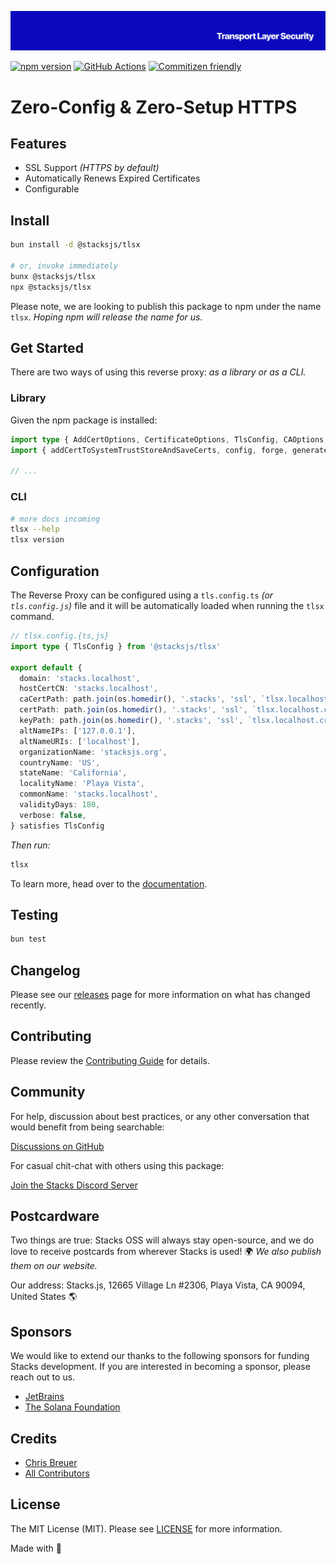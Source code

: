 <p align="center"><img src=".github/art/cover.png" alt="Social Card of this repo"></p>

[![npm version][npm-version-src]][npm-version-href]
[![GitHub Actions][github-actions-src]][github-actions-href]
[![Commitizen friendly](https://img.shields.io/badge/commitizen-friendly-brightgreen.svg)](http://commitizen.github.io/cz-cli/)
<!-- [![npm downloads][npm-downloads-src]][npm-downloads-href] -->
<!-- [![Codecov][codecov-src]][codecov-href] -->

# Zero-Config & Zero-Setup HTTPS

>

## Features

- SSL Support _(HTTPS by default)_
- Automatically Renews Expired Certificates
- Configurable

## Install

```bash
bun install -d @stacksjs/tlsx

# or, invoke immediately
bunx @stacksjs/tlsx
npx @stacksjs/tlsx
```

Please note, we are looking to publish this package to npm under the name `tlsx`. _Hoping npm will release the name for us._

<!-- _Alternatively, you can install:_

```bash
brew install tlsx # wip
pkgx install tlsx # wip
``` -->

## Get Started

There are two ways of using this reverse proxy: _as a library or as a CLI._

### Library

Given the npm package is installed:

```ts
import type { AddCertOptions, CertificateOptions, TlsConfig, CAOptions, TlsOptions } from '@stacksjs/tlsx'
import { addCertToSystemTrustStoreAndSaveCerts, config, forge, generateCert, pki, storeCertificate, tls } from '@stacksjs/tlsx'

// ...
```

### CLI

```bash
# more docs incoming
tlsx --help
tlsx version
```

## Configuration

The Reverse Proxy can be configured using a `tls.config.ts` _(or `tls.config.js`)_ file and it will be automatically loaded when running the `tlsx` command.

```ts
// tlsx.config.{ts,js}
import type { TlsConfig } from '@stacksjs/tlsx'

export default {
  domain: 'stacks.localhost',
  hostCertCN: 'stacks.localhost',
  caCertPath: path.join(os.homedir(), '.stacks', 'ssl', `tlsx.localhost.ca.crt`),
  certPath: path.join(os.homedir(), '.stacks', 'ssl', `tlsx.localhost.crt`),
  keyPath: path.join(os.homedir(), '.stacks', 'ssl', `tlsx.localhost.crt.key`),
  altNameIPs: ['127.0.0.1'],
  altNameURIs: ['localhost'],
  organizationName: 'stacksjs.org',
  countryName: 'US',
  stateName: 'California',
  localityName: 'Playa Vista',
  commonName: 'stacks.localhost',
  validityDays: 180,
  verbose: false,
} satisfies TlsConfig
```

_Then run:_

```bash
tlsx
```

To learn more, head over to the [documentation](https://tlsx.sh/).

## Testing

```bash
bun test
```

## Changelog

Please see our [releases](https://github.com/stacksjs/tlsx/releases) page for more information on what has changed recently.

## Contributing

Please review the [Contributing Guide](https://github.com/stacksjs/contributing) for details.

## Community

For help, discussion about best practices, or any other conversation that would benefit from being searchable:

[Discussions on GitHub](https://github.com/stacksjs/stacks/discussions)

For casual chit-chat with others using this package:

[Join the Stacks Discord Server](https://discord.gg/stacksjs)

## Postcardware

Two things are true: Stacks OSS will always stay open-source, and we do love to receive postcards from wherever Stacks is used! 🌍 _We also publish them on our website._

Our address: Stacks.js, 12665 Village Ln #2306, Playa Vista, CA 90094, United States 🌎

## Sponsors

We would like to extend our thanks to the following sponsors for funding Stacks development. If you are interested in becoming a sponsor, please reach out to us.

- [JetBrains](https://www.jetbrains.com/)
- [The Solana Foundation](https://solana.com/)

## Credits

- [Chris Breuer](https://github.com/chrisbbreuer)
- [All Contributors](../../contributors)

## License

The MIT License (MIT). Please see [LICENSE](https://github.com/stacksjs/stacks/tree/main/LICENSE.md) for more information.

Made with 💙

<!-- Badges -->
[npm-version-src]: https://img.shields.io/npm/v/@stacksjs/tlsx?style=flat-square
[npm-version-href]: https://npmjs.com/package/@stacksjs/tlsx
[github-actions-src]: https://img.shields.io/github/actions/workflow/status/stacksjs/tlsx/ci.yml?style=flat-square&branch=main
[github-actions-href]: https://github.com/stacksjs/tlsx/actions?query=workflow%3Aci

<!-- [codecov-src]: https://img.shields.io/codecov/c/gh/stacksjs/tlsx/main?style=flat-square
[codecov-href]: https://codecov.io/gh/stacksjs/tlsx -->
